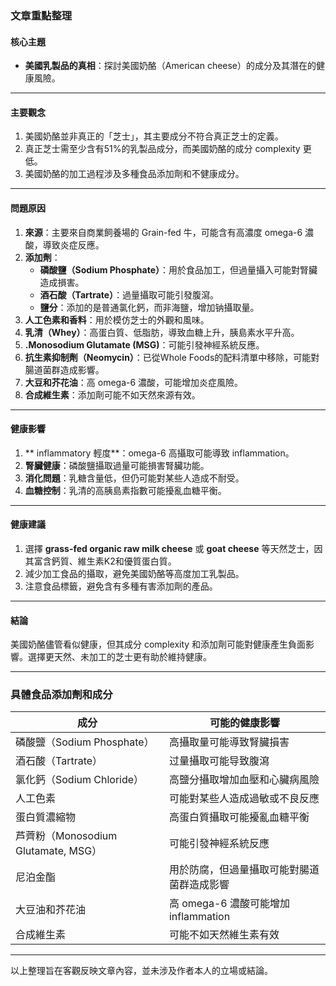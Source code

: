 ### 文章重點整理

#### 核心主題
- **美國乳製品的真相**：探討美國奶酪（American cheese）的成分及其潛在的健康風險。

---

#### 主要觀念
1. 美國奶酪並非真正的「芝士」，其主要成分不符合真正芝士的定義。
2. 真正芝士需至少含有51%的乳製品成分，而美國奶酪的成分 complexity 更低。
3. 美國奶酪的加工過程涉及多種食品添加劑和不健康成分。

---

#### 問題原因
1. **來源**：主要來自商業飼養場的 Grain-fed 牛，可能含有高濃度 omega-6 濃酸，導致炎症反應。
2. **添加劑**：
   - **磷酸鹽（Sodium Phosphate）**：用於食品加工，但過量攝入可能對腎臟造成損害。
   - **酒石酸（Tartrate）**：過量攝取可能引發腹瀉。
   - **鹽分**：添加的是普通氯化鈣，而非海鹽，增加钠攝取量。
3. **人工色素和香料**：用於模仿芝士的外觀和風味。
4. **乳清（Whey）**：高蛋白質、低脂肪，導致血糖上升，胰島素水平升高。
5. **.Monosodium Glutamate (MSG)**：可能引發神經系統反應。
6. **抗生素抑制劑（Neomycin）**：已從Whole Foods的配料清單中移除，可能對腸道菌群造成影響。
7. **大豆和芥花油**：高 omega-6 濃酸，可能增加炎症風險。
8. **合成維生素**：添加劑可能不如天然來源有效。

---

#### 健康影響
1. ** inflammatory 輕度**：omega-6 高攝取可能導致 inflammation。
2. **腎臟健康**：磷酸鹽攝取過量可能損害腎臟功能。
3. **消化問題**：乳糖含量低，但仍可能對某些人造成不耐受。
4. **血糖控制**：乳清的高胰島素指數可能擾亂血糖平衡。

---

#### 健康建議
1. 選擇 **grass-fed organic raw milk cheese** 或 **goat cheese** 等天然芝士，因其富含鈣質、維生素K2和優質蛋白質。
2. 減少加工食品的攝取，避免美國奶酪等高度加工乳製品。
3. 注意食品標籤，避免含有多種有害添加劑的產品。

---

#### 結論
美國奶酪儘管看似健康，但其成分 complexity 和添加劑可能對健康產生負面影響。選擇更天然、未加工的芝士更有助於維持健康。

---

### 具體食品添加劑和成分

| **成分**                | **可能的健康影響**                                                                 |
|-------------------------|----------------------------------------------------------------------------------|
| 磷酸鹽（Sodium Phosphate） | 高攝取量可能導致腎臟損害                                                         |
| 酒石酸（Tartrate）       | 过量攝取可能导致腹瀉                                                             |
| 氯化鈣（Sodium Chloride）  | 高鹽分攝取增加血壓和心臟病風險                                                 |
| 人工色素                | 可能對某些人造成過敏或不良反應                                                   |
| 蛋白質濃縮物          | 高蛋白質攝取可能擾亂血糖平衡                                                     |
| 芦薺粉（Monosodium Glutamate, MSG） | 可能引發神經系統反應                                                       |
| 尼泊金酯              | 用於防腐，但過量攝取可能對腸道菌群造成影響                                       |
| 大豆油和芥花油        | 高 omega-6 濃酸可能增加 inflammation                                              |
| 合成維生素            | 可能不如天然維生素有效                                                           |

---

以上整理旨在客觀反映文章內容，並未涉及作者本人的立場或結論。